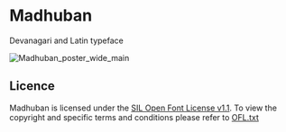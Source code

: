 # Madhuban
Devanagari and Latin typeface

![Madhuban_poster_wide_main](https://github.com/magictype/Madhuban/assets/9861917/48022a31-684a-4859-957c-de720472f9a1)

## Licence
Madhuban is licensed under the [SIL Open Font License v1.1](http://scripts.sil.org/OFL). To view the copyright and specific terms and conditions please refer to [OFL.txt](https://github.com/magictype/madhuban/blob/master/OFL.txt)

